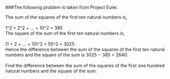 ###The following problem is taken from Project Euler.

<p>
The sum of the squares of the first ten natural numbers is,<br/>
<br/>
1^2 + 2^2 + ... + 10^2 = 385<br/>
The square of the sum of the first ten natural numbers is,<br/>
<br/>
(1 + 2 + ... + 10)^2 = 55^2 = 3025<br/>
Hence the difference between the sum of the squares of the first ten natural numbers and the square of the sum is 3025 − 385 = 2640.<br/>
<br/>
Find the difference between the sum of the squares of the first one hundred natural numbers and the square of the sum.
</p>
